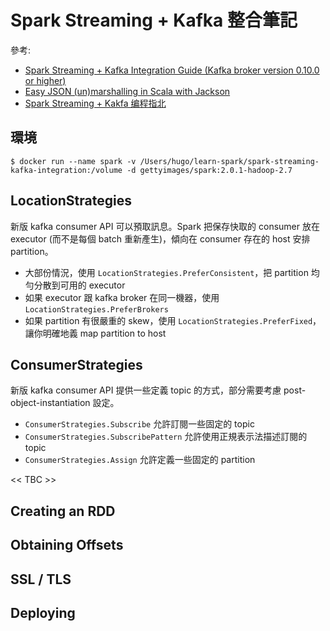 # Spark Streaming + Kafka 整合筆記

參考: 
- [Spark Streaming + Kafka Integration Guide (Kafka broker version 0.10.0 or higher)](http://spark.apache.org/docs/latest/streaming-kafka-0-10-integration.html)
- [Easy JSON (un)marshalling in Scala with Jackson](https://coderwall.com/p/o--apg/easy-json-un-marshalling-in-scala-with-jackson)
- [Spark Streaming + Kakfa 编程指北](http://www.jianshu.com/p/674a51feba6c)

## 環境
```shell
$ docker run --name spark -v /Users/hugo/learn-spark/spark-streaming-kafka-integration:/volume -d gettyimages/spark:2.0.1-hadoop-2.7
```

## LocationStrategies

新版 kafka consumer API 可以預取訊息。Spark 把保存快取的 consumer 放在 executor (而不是每個 batch 重新產生)，傾向在 consumer 存在的 host 安排 partition。

- 大部份情況，使用 `LocationStrategies.PreferConsistent`，把 partition 均勻分散到可用的 executor
- 如果 executor 跟 kafka broker 在同一機器，使用 `LocationStrategies.PreferBrokers`
- 如果 partition 有很嚴重的 skew，使用 `LocationStrategies.PreferFixed`，讓你明確地義 map partition to host

## ConsumerStrategies

新版 kafka consumer API 提供一些定義 topic 的方式，部分需要考慮 post-object-instantiation 設定。

- `ConsumerStrategies.Subscribe` 允許訂閱一些固定的 topic
- `ConsumerStrategies.SubscribePattern` 允許使用正規表示法描述訂閱的 topic
- `ConsumerStrategies.Assign` 允許定義一些固定的 partition

<< TBC >>

## Creating an RDD
## Obtaining Offsets
## SSL / TLS
## Deploying

